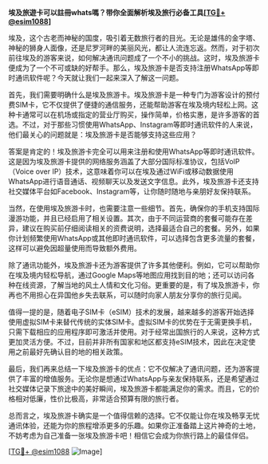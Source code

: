 **埃及旅遊卡可以註冊whats嗎？带你全面解析埃及旅行必备工具[[TG💪+ @esim1088](https://t.me/s/esim1088)]**

埃及，这个古老而神秘的国度，吸引着无数旅行者的目光。无论是雄伟的金字塔、神秘的狮身人面像，还是尼罗河畔的美丽风光，都让人流连忘返。然而，对于初次前往埃及的游客来说，如何解决通讯问题成了一个不小的挑战。这时，埃及旅游卡便成为了一个不可或缺的好帮手。那么，埃及旅游卡是否支持注册WhatsApp等即时通讯软件呢？今天就让我们一起来深入了解这一问题。

首先，我们需要明确什么是埃及旅游卡。埃及旅游卡是一种专门为游客设计的预付费SIM卡，它不仅提供了便捷的通信服务，还能帮助游客在埃及境内轻松上网。这种卡通常可以在机场或指定的营业厅购买，操作简单，价格实惠，是许多游客的首选。不过，对于那些习惯使用WhatsApp、Instagram等即时通讯软件的人来说，他们最关心的问题就是：埃及旅游卡是否能够支持这些应用？

答案是肯定的！埃及旅游卡完全可以用来注册和使用WhatsApp等即时通讯软件。这是因为埃及旅游卡提供的网络服务涵盖了大部分国际标准协议，包括VoIP（Voice over IP）技术，这意味着你可以在埃及通过WiFi或移动数据使用WhatsApp进行语音通话、视频聊天以及发送文字信息。此外，埃及旅游卡还支持社交媒体平台如Facebook、Instagram等，让你随时随地与亲朋好友保持联系。

当然，在使用埃及旅游卡时，也需要注意一些细节。首先，确保你的手机支持国际漫游功能，并且已经启用了相关设置。其次，由于不同运营商的套餐可能存在差异，建议在购买前仔细阅读相关的资费说明，选择最适合自己的套餐。另外，如果你计划频繁使用WhatsApp或其他即时通讯软件，可以选择包含更多流量的套餐，这样可以避免因超量使用而导致额外费用。

除了通讯功能外，埃及旅游卡还为游客提供了许多其他便利。例如，它可以帮助你在埃及境内轻松导航，通过Google Maps等地图应用找到目的地；还可以访问各种在线资源，了解当地的风土人情和文化习俗。更重要的是，有了埃及旅游卡，你再也不用担心在异国他乡失去联系，可以随时向家人朋友分享你的旅行见闻。

值得一提的是，随着电子SIM卡（eSIM）技术的发展，越来越多的游客开始选择使用虚拟SIM卡来替代传统的实体SIM卡。虚拟SIM卡的优势在于无需更换手机，只需下载相应的应用程序即可激活并使用。对于经常出国旅行的人来说，这种方式更加灵活方便。不过，目前并非所有国家和地区都支持eSIM技术，因此在决定使用之前最好先确认目的地的相关政策。

最后，我们再来总结一下埃及旅游卡的优点：它不仅解决了通讯问题，还为游客提供了丰富的增值服务。无论你是想通过WhatsApp与亲友保持联系，还是希望通过社交媒体记录下旅途中的美好瞬间，埃及旅游卡都能满足你的需求。而且，它的价格相对低廉，性价比极高，非常适合预算有限的旅行者。

总而言之，埃及旅游卡确实是一个值得信赖的选择。它不仅能让你在埃及畅享无忧通讯体验，还能为你的旅程增添更多的乐趣。如果你正准备踏上这片神奇的土地，不妨考虑为自己准备一张埃及旅游卡吧！相信它会成为你旅行路上的最佳伴侣。

[[TG💪+ @esim1088](https://t.me/s/esim1088) ![Image](https://i.postimg.cc/4NQfJmqS/Snipaste-2025-05-13-00-14-12.png)]